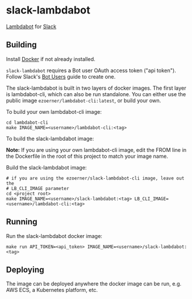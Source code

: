 slack-lambdabot
===============

[Lambdabot](https://hackage.haskell.org/package/lambdabot) for
[Slack](https://slack.com)

Building
--------

Install [Docker](https://www.docker.com) if not already installed.

`slack-lambdabot` requires a Bot user OAuth access token ("api token").
Follow Slack's [Bot Users](https://api.slack.com/bot-users) guide to create one.

The slack-lambdabot is built in two layers of docker images.
The first layer is lambdabot-cli, which can also be run standalone.
You can either use the public image `ezoerner/lambdabot-cli:latest`, or build your
own.

To build your own lambdabot-cli image:

    cd lambdabot-cli
    make IMAGE_NAME=<username>/lambdabot-cli:<tag>

To build the slack-lambdabot image:

**Note:** If you are using your own lambdabot-cli image, edit the FROM line in the Dockerfile
in the root of this project to match your image name.

Build the slack-lambdabot image:
    
    # if you are using the ezoerner/slack-lambdabot-cli image, leave out the
    # LB_CLI_IMAGE parameter
    cd <project root>
    make IMAGE_NAME=<username>/slack-lambdabot:<tag> LB_CLI_IMAGE=<username>/lambdabot-cli:<tag>

Running
-------

Run the slack-lambdabot docker image:

```
make run API_TOKEN=<api_token> IMAGE_NAME=<username>/slack-lambdabot:<tag>
```

Deploying
---------

The image can be deployed anywhere the docker image can be run, e.g.
AWS ECS, a Kubernetes platform, etc.
